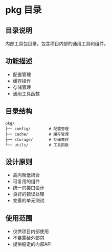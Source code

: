 # pkg 目录

## 目录说明
内部工具包目录，包含项目内部的通用工具和组件。

## 功能描述
- 配置管理
- 缓存操作
- 存储管理
- 通用工具函数

## 目录结构
```
pkg/
├── config/        # 配置管理
├── cache/         # 缓存管理
├── storage/       # 存储管理
└── utils/         # 工具函数
```

## 设计原则
- 高内聚低耦合
- 可复用的组件
- 统一的接口设计
- 良好的错误处理
- 完善的单元测试

## 使用范围
- 仅供项目内部使用
- 不暴露给外部包
- 提供稳定的内部API